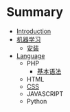 # Summary

* [Introduction](README.md)
* [机器学习](machine-learing.md)
  * [安装](machine-learing/install.md)
* [Language](language.md)
  * PHP
    * [基本语法](basicgrammar.md)
  * HTML
  * [CSS](css.md)
  * JAVASCRIPT
  * Python

